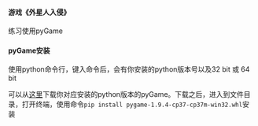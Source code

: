 #### 游戏《外星人入侵》
练习使用pyGame
#### pyGame安装
使用python命令行，键入命令后，会有你安装的python版本号以及32 bit 或 64 bit

可以从[这里](https://www.lfd.uci.edu/~gohlke/pythonlibs/#pygame)下载你对应安装的python版本的pyGame。下载之后，进入到文件目录，打开终端，使用命令`pip install pygame-1.9.4-cp37-cp37m-win32.whl`安装